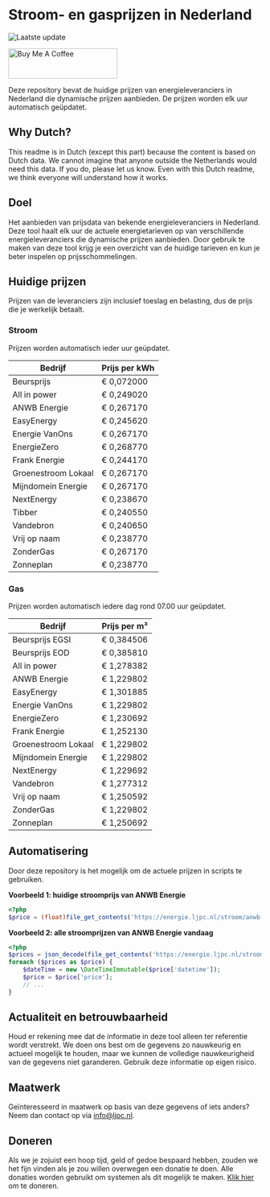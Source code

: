 # Stroom- en gasprijzen in Nederland

![Laatste update](https://img.shields.io/badge/laatste%20update-2024--10--14%2004%3A00%20CET-brightgreen)

<a href="https://www.buymeacoffee.com/Lars-" target="_blank"><img src="https://cdn.buymeacoffee.com/buttons/v2/default-orange.png" alt="Buy Me A Coffee" height="60" style="height: 60px !important;width: 217px !important;" ></a>

Deze repository bevat de huidige prijzen van energieleveranciers in Nederland die dynamische prijzen aanbieden. De prijzen worden elk uur automatisch geüpdatet.

## Why Dutch?

This readme is in Dutch (except this part) because the content is based on Dutch data. We cannot imagine that anyone outside the Netherlands would need this data. If you do, please let us know. Even with this Dutch readme, we think
everyone will understand how it works.

## Doel

Het aanbieden van prijsdata van bekende energieleveranciers in Nederland. Deze tool haalt elk uur de actuele energietarieven op van verschillende energieleveranciers die dynamische prijzen aanbieden. Door gebruik te maken van deze tool
krijg je een overzicht van de huidige tarieven en kun je beter inspelen op prijsschommelingen.

## Huidige prijzen

Prijzen van de leveranciers zijn inclusief toeslag en belasting, dus de prijs die je werkelijk betaalt.

### Stroom

Prijzen worden automatisch ieder uur geüpdatet.

 Bedrijf | Prijs per kWh 
---------|---------------
Beursprijs | € 0,072000
All in power | € 0,249020
ANWB Energie | € 0,267170
EasyEnergy | € 0,245620
Energie VanOns | € 0,267170
EnergieZero | € 0,268770
Frank Energie | € 0,244170
Groenestroom Lokaal | € 0,267170
Mijndomein Energie | € 0,267170
NextEnergy | € 0,238670
Tibber | € 0,240550
Vandebron | € 0,240650
Vrij op naam | € 0,238770
ZonderGas | € 0,267170
Zonneplan | € 0,238770


### Gas

Prijzen worden automatisch iedere dag rond 07.00 uur geüpdatet.

 Bedrijf | Prijs per m³ 
---------|--------------
Beursprijs EGSI | € 0,384506
Beursprijs EOD | € 0,385810
All in power | € 1,278382
ANWB Energie | € 1,229802
EasyEnergy | € 1,301885
Energie VanOns | € 1,229802
EnergieZero | € 1,230692
Frank Energie | € 1,252130
Groenestroom Lokaal | € 1,229802
Mijndomein Energie | € 1,229802
NextEnergy | € 1,229692
Vandebron | € 1,277312
Vrij op naam | € 1,250592
ZonderGas | € 1,229802
Zonneplan | € 1,250692


## Automatisering

Door deze repository is het mogelijk om de actuele prijzen in scripts te gebruiken.

**Voorbeeld 1: huidige stroomprijs van ANWB Energie**

```php
<?php
$price = (float)file_get_contents('https://energie.ljpc.nl/stroom/anwb-energie-nu.txt');

```

**Voorbeeld 2: alle stroomprijzen van ANWB Energie vandaag**

```php
<?php
$prices = json_decode(file_get_contents('https://energie.ljpc.nl/stroom/all-in-power-vandaag.json'),true);
foreach ($prices as $price) {
    $dateTime = new \DateTimeImmutable($price['datetime']);
    $price = $price['price'];
    // ...
}
```

## Actualiteit en betrouwbaarheid

Houd er rekening mee dat de informatie in deze tool alleen ter referentie wordt verstrekt. We doen ons best om de gegevens zo nauwkeurig en actueel mogelijk te houden, maar we kunnen de volledige nauwkeurigheid van de gegevens niet
garanderen. Gebruik deze informatie op eigen risico.

## Maatwerk

Geïnteresseerd in maatwerk op basis van deze gegevens of iets anders? Neem dan contact op
via [info@ljpc.nl](mailto:info@ljpc.nl?subject=Energie%20prijzen).

## Doneren

Als we je zojuist een hoop tijd, geld of gedoe bespaard hebben, zouden we het fijn vinden als je zou willen overwegen een
donatie te doen. Alle donaties worden gebruikt om systemen als dit mogelijk te
maken. [Klik hier](https://www.buymeacoffee.com/Lars-) om te doneren.
